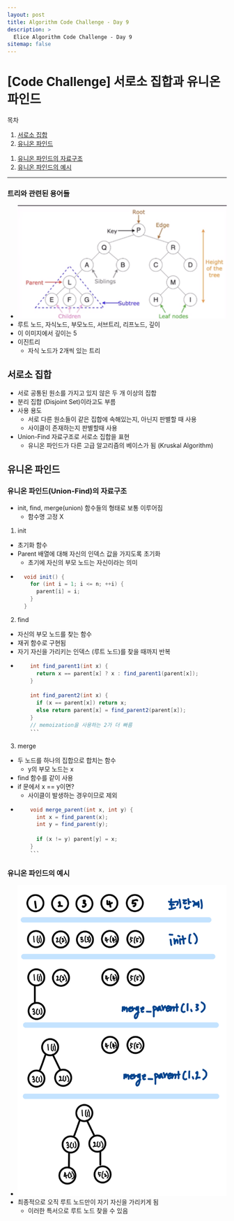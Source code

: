 ```yaml
---
layout: post
title: Algorithm Code Challenge - Day 9
description: >
  Elice Algorithm Code Challenge - Day 9
sitemap: false
---
```


# [Code Challenge] 서로소 집합과 유니온 파인드

목차
1. [서로소 집합](#서로소-집합)
2. [유니온 파인드](#유니온-파인드)
  1) [유니온 파인드의 자료구조](#유니온-파인드union-find의-자료구조)
  2) [유니온 파인드의 예시](#유니온-파인드의-예시)

---


### 트리와 관련된 용어들
- ![Full-width image](/algorithm/image/day9_image.png)
- 루트 노드, 자식노드, 부모노드, 서브트리, 리프노드, 깊이
- 이 이미지에서 깊이는 5
- 이진트리
  - 자식 노드가 2개씩 있는 트리

## 서로소 집합
- 서로 공통된 원소를 가지고 있지 않은 두 개 이상의 집합
- 분리 집합 (Disjoint Set)이라고도 부름
- 사용 용도
  - 서로 다른 원소들이 같은 집합에 속해있는지, 아닌지 판별할 때 사용
  - 사이클이 존재하는지 판별할때 사용
- Union-Find 자료구조로 서로소 집합을 표현
  - 유니온 파인드가 다른 고급 알고리즘의 베이스가 됨 (Kruskal Algorithm)

## 유니온 파인드

### 유니온 파인드(Union-Find)의 자료구조
- init, find, merge(union) 함수들의 형태로 보통 이루어짐
  - 함수명 고정 X

1. init
  - 초기화 함수
  - Parent 배열에 대해 자신의 인덱스 값을 가지도록 초기화
    - 초기에 자신의 부모 노드는 자신이라는 의미
  - ```java
      void init() {
        for (int i = 1; i <= n; ++i) {
          parent[i] = i;
        }
      }
      ```

2. find
  - 자신의 부모 노드를 찾는 함수
  - 재귀 함수로 구현됨
  - 자기 자신을 가리키는 인덱스 (루트 노드)를 찾을 때까지 반복
  - ```java
        int find_parent1(int x) {
          return x == parent[x] ? x : find_parent1(parent[x]);
        }

        int find_parent2(int x) {
          if (x == parent[x]) return x;
          else return parent[x] = find_parent2(parent[x]);
        }
        // memoization을 사용하는 2가 더 빠름
        ```
3. merge
  - 두 노드를 하나의 집합으로 합치는 함수
    - y의 부모 노드는 x
  - find 함수를 같이 사용
  - if 문에서 x == y이면?
    - 사이클이 발생하는 경우이므로 제외
  - ```java
        void merge_parent(int x, int y) {
          int x = find_parent(x);
          int y = find_parent(y);

          if (x != y) parent[y] = x;
        }
        ```

### 유니온 파인드의 예시
- ![Full-width image](/algorithm/image/day9_image-1.jpeg)
- 최종적으로 오직 루트 노드만이 자기 자신을 가리키게 됨
  - 이러한 특서으로 루트 노드 찾을 수 있음
